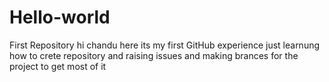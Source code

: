 # Hello-world
First Repository
hi chandu here
its my first GitHub experience
just learnung how to crete repository and raising issues and making brances for the project to get most of it
